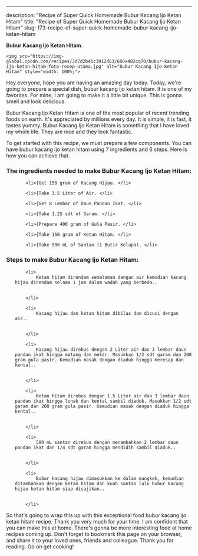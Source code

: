 ---
description: "Recipe of Super Quick Homemade Bubur Kacang Ijo Ketan Hitam"
title: "Recipe of Super Quick Homemade Bubur Kacang Ijo Ketan Hitam"
slug: 173-recipe-of-super-quick-homemade-bubur-kacang-ijo-ketan-hitam

<p>
	<strong>Bubur Kacang Ijo Ketan Hitam</strong>. 
	
</p>
<p>
	
	<img src="https://img-global.cpcdn.com/recipes/3d7d2b46c3912d63/680x482cq70/bubur-kacang-ijo-ketan-hitam-foto-resep-utama.jpg" alt="Bubur Kacang Ijo Ketan Hitam" style="width: 100%;">
	
	
</p>
<p>
	Hey everyone, hope you are having an amazing day today. Today, we're going to prepare a special dish, bubur kacang ijo ketan hitam. It is one of my favorites. For mine, I am going to make it a little bit unique. This is gonna smell and look delicious.
</p>
	
<p>
	
</p>
<p>
	Bubur Kacang Ijo Ketan Hitam is one of the most popular of recent trending foods on earth. It's appreciated by millions every day. It is simple, it is fast, it tastes yummy. Bubur Kacang Ijo Ketan Hitam is something that I have loved my whole life. They are nice and they look fantastic.
</p>

<p>
To get started with this recipe, we must prepare a few components. You can have bubur kacang ijo ketan hitam using 7 ingredients and 6 steps. Here is how you can achieve that.
</p>

<h3>The ingredients needed to make Bubur Kacang Ijo Ketan Hitam:</h3>

<ol>
	
		<li>{Get 150 gram of Kacang Hijau. </li>
	
		<li>{Take 3.5 Liter of Air. </li>
	
		<li>{Get 8 Lembar of Daun Pandan Ikat. </li>
	
		<li>{Take 1.25 sdt of Garam. </li>
	
		<li>{Prepare 400 gram of Gula Pasir. </li>
	
		<li>{Take 150 gram of Ketan Hitam. </li>
	
		<li>{Take 500 mL of Santan (1 Butir Kelapa). </li>
	
</ol>
<p>
	
</p>

<h3>Steps to make Bubur Kacang Ijo Ketan Hitam:</h3>

<ol>
	
		<li>
			Ketan hitam direndam semalaman dengan air kemudian kacang hijau direndam selama 1 jam dalam wadah yang berbeda..
			
			
		</li>
	
		<li>
			Kacang hijau dan ketan hitam dibilas dan dicuci dengan air..
			
			
		</li>
	
		<li>
			Kacang hijau direbus dengan 2 Liter air dan 3 lembar daun pandan ikat hingga matang dan mekar. Masukkan 1/2 sdt garam dan 200 gram gula pasir. Kemudian masak dengan diaduk hingga meresap dan kental..
			
			
		</li>
	
		<li>
			Ketan hitam direbus dengan 1.5 Liter air dan 3 lembar daun pandan ikat hingga lunak dan kental sambil diaduk. Masukkan 1/2 sdt garam dan 200 gram gula pasir. Kemudian masak dengan diaduk hingga kental..
			
			
		</li>
	
		<li>
			500 mL santan direbus dengan menambahkan 2 lembar daun pandan ikat dan 1/4 sdt garam hingga mendidih sambil diaduk..
			
			
		</li>
	
		<li>
			Bubur kacang hijau dimasukkan ke dalam mangkok, kemudian ditambahkan dengan ketan hitam dan kuah santan lalu bubur kacang hijau ketan hitam siap disajikan..
			
			
		</li>
	
</ol>

<p>
	
</p>

<p>
	So that's going to wrap this up with this exceptional food bubur kacang ijo ketan hitam recipe. Thank you very much for your time. I am confident that you can make this at home. There's gonna be more interesting food at home recipes coming up. Don't forget to bookmark this page on your browser, and share it to your loved ones, friends and colleague. Thank you for reading. Go on get cooking!
</p>
